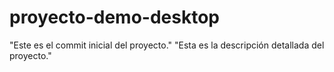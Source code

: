 # proyecto-demo-desktop
"Este es el commit inicial del proyecto."
"Esta es la descripción detallada del proyecto."